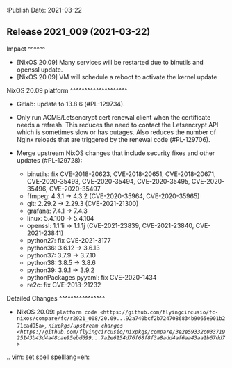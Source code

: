 :Publish Date: 2021-03-22

Release 2021_009 (2021-03-22)
-----------------------------

Impact
^^^^^^

* [NixOS 20.09] Many services will be restarted due to binutils and openssl update.
* [NixOS 20.09] VM will schedule a reboot to activate the kernel update


NixOS 20.09 platform
^^^^^^^^^^^^^^^^^^^^

* Gitlab: update to 13.8.6 (#PL-129734).
* Only run ACME/Letsencrypt cert renewal client when the certificate needs a refresh.
  This reduces the need to contact the Letsencrypt API which is sometimes slow
  or has outages. Also reduces the number of Nginx reloads that are triggered by
  the renewal code (#PL-129706).
* Merge upstream NixOS changes that include security fixes and other updates (#PL-129728):

    * binutils: fix CVE-2018-20623, CVE-2018-20651, CVE-2018-20671, CVE-2020-35493, CVE-2020-35494, CVE-2020-35495, CVE-2020-35496, CVE-2020-35497
    * ffmpeg: 4.3.1 -> 4.3.2 (CVE-2020-35964, CVE-2020-35965)
    * git: 2.29.2 -> 2.29.3 (CVE-2021-21300)
    * grafana: 7.4.1 -> 7.4.3
    * linux: 5.4.100 -> 5.4.104
    * openssl: 1.1.1i -> 1.1.1j (CVE-2021-23839, CVE-2021-23840, CVE-2021-23841)
    * python27: fix CVE-2021-3177
    * python36: 3.6.12 -> 3.6.13
    * python37: 3.7.9 -> 3.7.10
    * python38: 3.8.5 -> 3.8.6
    * python39: 3.9.1 -> 3.9.2
    * pythonPackages.pyyaml: fix CVE-2020-1434
    * re2c: fix CVE-2018-21232

Detailed Changes
^^^^^^^^^^^^^^^^

* NixOS 20.09: `platform code <https://github.com/flyingcircusio/fc-nixos/compare/fc/r2021_008/20.09...92a740bcf2b7247086834b9065e901b271cad95a>`_,
  `nixpkgs/upstream changes <https://github.com/flyingcircusio/nixpkgs/compare/3e2e59332c03371925143b43d4a48cae95ebd699...7a2e6154d76f68f8f3a8add4af6aa43aa1b67dd7>`_

.. vim: set spell spelllang=en:
